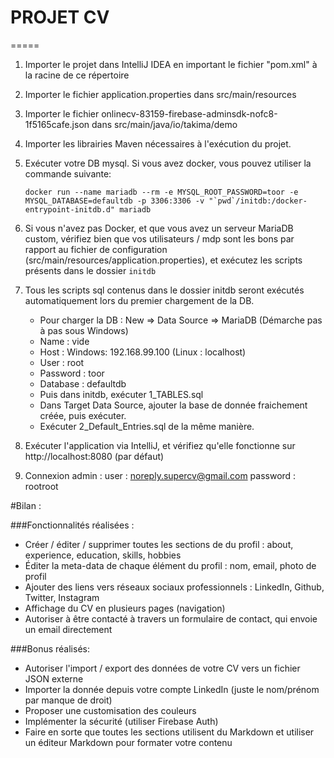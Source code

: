 # PROJET CV 
=====

1) Importer le projet dans IntelliJ IDEA en important le fichier "pom.xml" à la racine de ce répertoire

2) Importer le fichier application.properties dans src/main/resources

3) Importer le fichier onlinecv-83159-firebase-adminsdk-nofc8-1f5165cafe.json dans src/main/java/io/takima/demo

4) Importer les librairies Maven nécessaires à l'exécution du projet.

5) Exécuter votre DB mysql. Si vous avez docker, vous pouvez utiliser la commande suivante:
    ```
    docker run --name mariadb --rm -e MYSQL_ROOT_PASSWORD=toor -e MYSQL_DATABASE=defaultdb -p 3306:3306 -v "`pwd`/initdb:/docker-entrypoint-initdb.d" mariadb
    ```
6) Si vous n'avez pas Docker, et que vous avez un serveur MariaDB custom, vérifiez bien que vos utilisateurs / mdp sont les bons par rapport au fichier de configuration (src/main/resources/application.properties), et exécutez les scripts présents dans le dossier `initdb`

7) Tous les scripts sql contenus dans le dossier initdb seront exécutés automatiquement lors du premier chargement de la DB. 
    - Pour charger la DB : New => Data Source => MariaDB
(Démarche pas à pas sous Windows)
    - Name : vide
    - Host : Windows: 192.168.99.100 (Linux : localhost)
    - User : root
    - Password : toor
    - Database : defaultdb
    - Puis dans initdb, exécuter 1_TABLES.sql
    - Dans Target Data Source, ajouter la base de donnée fraichement créée, puis exécuter.
    - Exécuter 2_Default_Entries.sql de la même manière.

8) Exécuter l'application via IntelliJ, et vérifiez qu'elle fonctionne sur http://localhost:8080 (par défaut)

9) Connexion admin : user : noreply.supercv@gmail.com
password : rootroot

#Bilan : 

###Fonctionnalités réalisées :
- Créer / éditer / supprimer toutes les sections de du profil : about, experience, education, skills, hobbies
- Éditer la meta-data de chaque élément du profil : nom, email, photo de profil
- Ajouter des liens vers réseaux sociaux professionnels : LinkedIn, Github, Twitter, Instagram
- Affichage du CV en plusieurs pages (navigation)
- Autoriser à être contacté à travers un formulaire de contact, qui envoie un email directement

###Bonus réalisés:
- Autoriser l'import / export des données de votre CV vers un fichier JSON externe
- Importer la donnée depuis votre compte LinkedIn (juste le nom/prénom par manque de droit)
- Proposer une customisation des couleurs 
- Implémenter la sécurité (utiliser Firebase Auth)
- Faire en sorte que toutes les sections utilisent du Markdown et utiliser un éditeur Markdown pour formater votre contenu